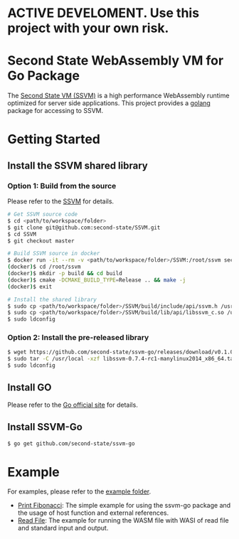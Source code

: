 # ACTIVE DEVELOMENT. Use this project with your own risk.

# Second State WebAssembly VM for Go Package

The [Second State VM (SSVM)](https://github.com/second-state/ssvm) is a high performance WebAssembly runtime optimized for server side applications. This project provides a [golang](https://golang.org/) package for accessing to SSVM.

# Getting Started

## Install the SSVM shared library

### Option 1: Build from the source

Please refer to the [SSVM](https://github.com/second-state/ssvm) for details.

```bash
# Get SSVM source code
$ cd <path/to/workspace/folder>
$ git clone git@github.com:second-state/SSVM.git
$ cd SSVM
$ git checkout master

# Build SSVM source in docker
$ docker run -it --rm -v <path/to/workspace/folder>/SSVM:/root/ssvm secondstate/ssvm:latest
(docker)$ cd /root/ssvm
(docker)$ mkdir -p build && cd build
(docker)$ cmake -DCMAKE_BUILD_TYPE=Release .. && make -j
(docker)$ exit

# Install the shared library
$ sudo cp <path/to/workspace/folder>/SSVM/build/include/api/ssvm.h /usr/local/include
$ sudo cp <path/to/workspace/folder>/SSVM/build/lib/api/libssvm_c.so /usr/local/lib
$ sudo ldconfig
```

### Option 2: Install the pre-released library

```bash
$ wget https://github.com/second-state/ssvm-go/releases/download/v0.1.0/libssvm-0.7.4-rc1-manylinux2014_x86_64.tar.gz
$ sudo tar -C /usr/local -xzf libssvm-0.7.4-rc1-manylinux2014_x86_64.tar.gz
$ sudo ldconfig
```

## Install GO

Please refer to the [Go official site](https://golang.org/doc/install) for details.

## Install SSVM-Go

```bash
$ go get github.com/second-state/ssvm-go
```

# Example

For examples, please refer to the [example folder](https://github.com/second-state/ssvm-go/examples).

* [Print Fibonacci](https://github.com/second-state/ssvm-go/tree/master/examples/go_PrintFibonacci): The simple example for using the ssvm-go package and the usage of host function and external references.
* [Read File](https://github.com/second-state/ssvm-go/tree/master/examples/go_ReadFile): The example for running the WASM file with WASI of read file and standard input and output.
